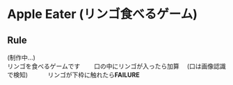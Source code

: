 # Apple Eater (リンゴ食べるゲーム)
## Rule
(制作中...)  
リンゴを食べるゲームです　　
口の中にリンゴが入ったら加算　
(口は画像認識で検知)　　　
リンゴが下枠に触れたら**FAILURE**
